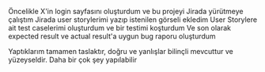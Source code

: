 Öncelikle X'in login sayfasını oluşturdum ve bu projeyi Jirada yürütmeye çalıştım
Jirada user storylerimi yazıp istenilen görseli ekledim
User Storylere ait test caselerimi oluşturdum ve bir testimi koşturdum 
Ve son olarak expected result ve actual result'a uygun bug raporu oluşturdum

Yaptıklarım tamamen taslaktır, doğru ve yanlışlar bilinçli mevcuttur ve yüzeyseldir. Daha bir çok şey yapılabilir
